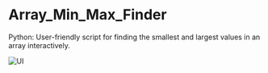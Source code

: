 # Array_Min_Max_Finder
Python: User-friendly script for finding the smallest and largest values in an array interactively.

![UI](https://github.com/ReuAzel181/Array_Min_Max_Finder/blob/main/gui.png)
